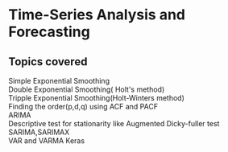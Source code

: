 # Time-Series Analysis and Forecasting      
## Topics covered
Simple Exponential Smoothing      
Double Exponential Smoothing( Holt's method)           
Tripple Exponential Smoothing(Holt-Winters method)      
Finding the order(p,d,q) using ACF and PACF     
ARIMA     
Descriptive test for stationarity like Augmented Dicky-fuller test      
SARIMA,SARIMAX      
VAR and VARMA
Keras
